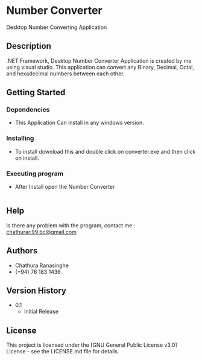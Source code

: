 # Number Converter

Desktop Number Converting Application

## Description

.NET Framework, Desktop Number Converter Application is created by me using visual studio. This application can convert any Binary, Decimal, Octal, and hexadecimal numbers between each other.

## Getting Started

### Dependencies

* This Application Can install in any windows version.

### Installing

* To install download this and double click on converter.exe and then click on install.

### Executing program

* After Install open the Number Converter
```

```

## Help

Is there any problem with the program, contact me : chathurar.99.bc@gmail.com

## Authors

* Chathura Ranasinghe
* (+94) 76 183 1436

## Version History

* 0.1
    * Initial Release

## License

This project is licensed under the [GNU General Public License v3.0] License - see the LICENSE.md file for details
